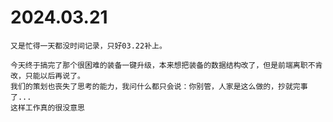 # 2024.03.21
    又是忙得一天都没时间记录，只好03.22补上。
    
    今天终于搞完了那个很困难的装备一键升级，本来想把装备的数据结构改了，但是前端离职不肯改，只能以后再说了。
    我们的策划也丧失了思考的能力，我问什么都只会说：你别管，人家是这么做的，抄就完事了...
    这样工作真的很没意思
